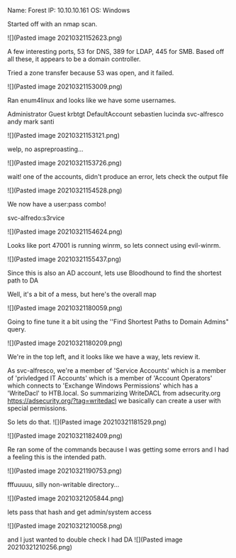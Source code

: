 Name: Forest
IP: 10.10.10.161
OS: Windows

Started off with an nmap scan.

![](Pasted image 20210321152623.png)

A few interesting ports, 53 for DNS, 389 for LDAP, 445 for SMB. Based off all these, it appears to be a domain controller.


Tried a zone transfer because 53 was open, and it failed.

![](Pasted image 20210321153009.png)

Ran enum4linux and looks like we have some usernames.

Administrator
Guest
krbtgt
DefaultAccount
sebastien
lucinda
svc-alfresco
andy
mark
santi

![](Pasted image 20210321153121.png)

welp, no aspreproasting...

![](Pasted image 20210321153726.png)	

wait! one of the accounts, didn't produce an error, lets check the output file

![](Pasted image 20210321154528.png)

We now have a user:pass combo!

svc-alfredo:s3rvice

![](Pasted image 20210321154624.png)

Looks like port 47001 is running winrm, so lets connect using evil-winrm.

![](Pasted image 20210321155437.png)

Since this is also an AD account, lets use Bloodhound to find the shortest path to DA

Well, it's a bit of a mess, but here's the overall map

![](Pasted image 20210321180059.png)

Going to fine tune it a bit using the ''Find Shortest Paths to Domain Admins" query.

![](Pasted image 20210321180209.png)

We're in the top left, and it looks like we have a way, lets review it.

As svc-alfresco, we're a member of 'Service Accounts' which is a member of 'privledged IT Accounts' which is a member of 'Account Operators' which connects to 'Exchange Windows Permissions' which has a 'WriteDacl' to HTB.local.  So summarizing WriteDACL from adsecurity.org
https://adsecurity.org/?tag=writedacl we basically can create a user with special permissions.

So lets do that.
![](Pasted image 20210321181529.png)	

![](Pasted image 20210321182409.png)

Re ran some of the commands because I was getting some errors and I had a feeling this is the intended path.

![](Pasted image 20210321190753.png)

fffuuuuu, silly non-writable directory...

![](Pasted image 20210321205844.png)

lets pass that hash and get admin/system access

![](Pasted image 20210321210058.png)

and I just wanted to double check I had DA
![](Pasted image 20210321210256.png)
